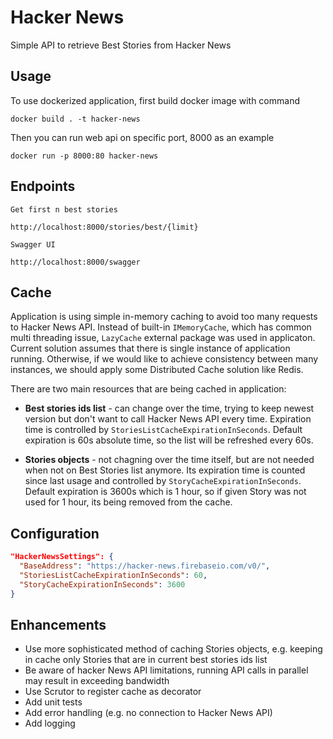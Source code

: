 # Hacker News
Simple API to retrieve Best Stories from Hacker News

## Usage

To use dockerized application, first build docker image with command

```
docker build . -t hacker-news
```

Then you can run web api on specific port, 8000 as an example
```
docker run -p 8000:80 hacker-news
```

## Endpoints

`Get first n best stories`
```
http://localhost:8000/stories/best/{limit}
```

`Swagger UI`
```
http://localhost:8000/swagger
```

## Cache

Application is using simple in-memory caching to avoid too many requests to Hacker News API. Instead of built-in `IMemoryCache`, which has common multi threading issue, `LazyCache` external package was used in applicaton.<br />
Current solution assumes that there is single instance of application running. Otherwise, if we would like to achieve consistency between many instances, we should apply some Distributed Cache solution like Redis.

There are two main resources that are being cached in application:
* <b>Best stories ids list</b> - can change over the time, trying to keep newest version but don't want to call Hacker News API every time.
Expiration time is controlled by `StoriesListCacheExpirationInSeconds`. Default expiration is 60s absolute time, so the list will be refreshed every 60s.

* <b>Stories objects</b> - not chagning over the time itself, but are not needed when not on Best Stories list anymore. Its expiration time is counted since last usage and controlled by `StoryCacheExpirationInSeconds`. Default expiration is 3600s which is 1 hour, so if given Story was not used for 1 hour, its being removed from the cache.

## Configuration
```json
"HackerNewsSettings": {
  "BaseAddress": "https://hacker-news.firebaseio.com/v0/",
  "StoriesListCacheExpirationInSeconds": 60,
  "StoryCacheExpirationInSeconds": 3600
}
```

## Enhancements
* Use more sophisticated method of caching Stories objects, e.g. keeping in cache only Stories that are in current best stories ids list
* Be aware of hacker News API limitations, running API calls in parallel may result in exceeding bandwidth
* Use Scrutor to register cache as decorator
* Add unit tests
* Add error handling (e.g. no connection to Hacker News API)
* Add logging
